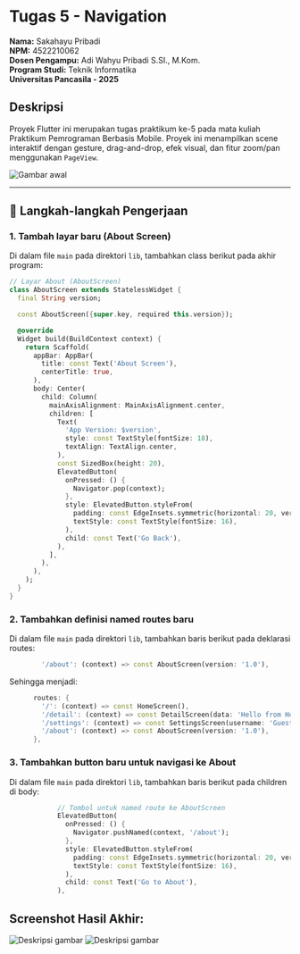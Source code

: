 # Tugas 5 - Navigation

**Nama:** Sakahayu Pribadi \
**NPM:** 4522210062 \
**Dosen Pengampu:** Adi Wahyu Pribadi S.SI., M.Kom. \
**Program Studi:** Teknik Informatika \
**Universitas Pancasila - 2025**

## Deskripsi

Proyek Flutter ini merupakan tugas praktikum ke-5 pada mata kuliah Praktikum Pemrograman Berbasis Mobile. Proyek ini menampilkan scene interaktif dengan gesture, drag-and-drop, efek visual, dan fitur zoom/pan menggunakan `PageView`.

![Gambar awal](images/awal.png)

---

## 💪 Langkah-langkah Pengerjaan

### 1. Tambah layar baru (About Screen)

Di dalam file `main` pada direktori `lib`, tambahkan class berikut pada akhir program:

```dart
// Layar About (AboutScreen)
class AboutScreen extends StatelessWidget {
  final String version;

  const AboutScreen({super.key, required this.version});

  @override
  Widget build(BuildContext context) {
    return Scaffold(
      appBar: AppBar(
        title: const Text('About Screen'),
        centerTitle: true,
      ),
      body: Center(
        child: Column(
          mainAxisAlignment: MainAxisAlignment.center,
          children: [
            Text(
              'App Version: $version',
              style: const TextStyle(fontSize: 18),
              textAlign: TextAlign.center,
            ),
            const SizedBox(height: 20),
            ElevatedButton(
              onPressed: () {
                Navigator.pop(context);
              },
              style: ElevatedButton.styleFrom(
                padding: const EdgeInsets.symmetric(horizontal: 20, vertical: 15),
                textStyle: const TextStyle(fontSize: 16),
              ),
              child: const Text('Go Back'),
            ),
          ],
        ),
      ),
    );
  }
}
```

### 2. Tambahkan definisi named routes baru

Di dalam file `main` pada direktori `lib`, tambahkan baris berikut pada deklarasi routes:

```dart
        '/about': (context) => const AboutScreen(version: '1.0'),
```

Sehingga menjadi:
```dart
      routes: {
        '/': (context) => const HomeScreen(),
        '/detail': (context) => const DetailScreen(data: 'Hello from Home!'),
        '/settings': (context) => const SettingsScreen(username: 'Guest'),
        '/about': (context) => const AboutScreen(version: '1.0'),
      },
```


### 3. Tambahkan button baru untuk navigasi ke About

Di dalam file `main` pada direktori `lib`, tambahkan baris berikut pada children di body:

```dart
            // Tombol untuk named route ke AboutScreen
            ElevatedButton(
              onPressed: () {
                Navigator.pushNamed(context, '/about');
              },
              style: ElevatedButton.styleFrom(
                padding: const EdgeInsets.symmetric(horizontal: 20, vertical: 15),
                textStyle: const TextStyle(fontSize: 16),
              ),
              child: const Text('Go to About'),
            ),
```

## Screenshot Hasil Akhir:

![Deskripsi gambar](images/about_screen.png)
![Deskripsi gambar](images/home_screen.png)